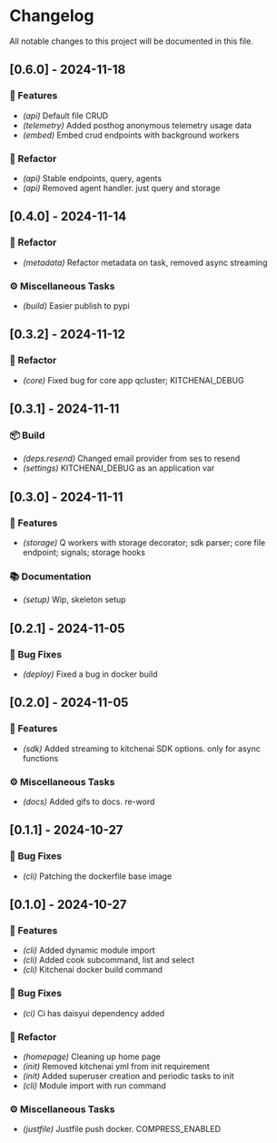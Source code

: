 # Changelog

All notable changes to this project will be documented in this file.

## [0.6.0] - 2024-11-18

### 🚀 Features

- *(api)* Default file CRUD
- *(telemetry)* Added posthog anonymous telemetry usage data
- *(embed)* Embed crud endpoints with background workers

### 🚜 Refactor

- *(api)* Stable endpoints, query, agents
- *(api)* Removed agent handler. just query and storage

## [0.4.0] - 2024-11-14

### 🚜 Refactor

- *(metadata)* Refactor metadata on task, removed async streaming

### ⚙️ Miscellaneous Tasks

- *(build)* Easier publish to pypi

## [0.3.2] - 2024-11-12

### 🚜 Refactor

- *(core)* Fixed bug for core app qcluster; KITCHENAI_DEBUG

## [0.3.1] - 2024-11-11

### 📦 Build

- *(deps.resend)* Changed email provider from ses to resend
- *(settings)* KITCHENAI_DEBUG as an application var

## [0.3.0] - 2024-11-11

### 🚀 Features

- *(storage)* Q workers with storage decorator; sdk parser; core file endpoint; signals; storage hooks

### 📚 Documentation

- *(setup)* Wip, skeleton setup

## [0.2.1] - 2024-11-05

### 🐛 Bug Fixes

- *(deploy)* Fixed a bug in docker build

## [0.2.0] - 2024-11-05

### 🚀 Features

- *(sdk)* Added streaming to kitchenai SDK options. only for async functions

### ⚙️ Miscellaneous Tasks

- *(docs)* Added gifs to docs. re-word

## [0.1.1] - 2024-10-27

### 🐛 Bug Fixes

- *(cli)* Patching the dockerfile base image

## [0.1.0] - 2024-10-27

### 🚀 Features

- *(cli)* Added dynamic module import
- *(cli)* Added cook subcommand, list and select
- *(cli)* Kitchenai docker build command

### 🐛 Bug Fixes

- *(ci)* Ci has daisyui dependency added

### 🚜 Refactor

- *(homepage)* Cleaning up home page
- *(init)* Removed kitchenai yml from init requirement
- *(init)* Added superuser creation and periodic tasks to init
- *(cli)* Module import with run command

### ⚙️ Miscellaneous Tasks

- *(justfile)* Justfile push docker. COMPRESS_ENABLED

<!-- generated by git-cliff -->
